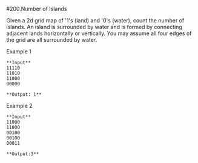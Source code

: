 #200.Number of Islands

Given a 2d grid map of '1's (land) and '0's (water), count the number of islands. An island is surrounded by water and is formed by connecting adjacent lands horizontally or vertically. You may assume all four edges of the grid are all surrounded by water.

Example 1
```
**Input**
11110
11010
11000
00000

**Output: 1**
```

Example 2
```
**Input**
11000
11000
00100
00100
00011

**Output:3**

